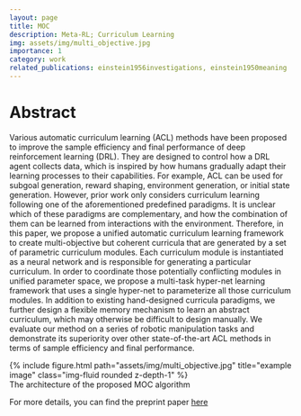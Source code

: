 ```yaml
---
layout: page
title: MOC
description: Meta-RL; Curriculum Learning
img: assets/img/multi_objective.jpg
importance: 1
category: work
related_publications: einstein1956investigations, einstein1950meaning
---
```


# Abstract
Various automatic curriculum learning (ACL) methods have been proposed to improve the sample efficiency and final performance of deep reinforcement learning (DRL). They are designed to control how a DRL agent collects data, which is inspired by how humans gradually adapt their learning processes to their capabilities. For example, ACL can be used for subgoal generation, reward shaping, environment generation, or initial state generation. However, prior work only considers curriculum learning following one of the aforementioned predefined paradigms. It is unclear which of these paradigms are complementary, and how the combination of them can be learned from interactions with the environment. Therefore, in this paper, we propose a unified automatic curriculum learning framework to create multi-objective but coherent curricula that are generated by a set of parametric curriculum modules. Each curriculum module is instantiated as a neural network and is responsible for generating a particular curriculum. In order to coordinate those potentially conflicting modules in unified parameter space, we propose a multi-task hyper-net learning framework that uses a single hyper-net to parameterize all those curriculum modules. In addition to existing hand-designed curricula paradigms, we further design a flexible memory mechanism to learn an abstract curriculum, which may otherwise be difficult to design manually. We evaluate our method on a series of robotic manipulation tasks and demonstrate its superiority over other state-of-the-art ACL methods in terms of sample efficiency and final performance.


<div class="row">
    <div class="col-sm mt-3 mt-md-0">
        {% include figure.html path="assets/img/multi_objective.jpg" title="example image" class="img-fluid rounded z-depth-1" %}
    </div>
</div>
<div class="caption">
    The architecture of the proposed MOC algorithm
</div>

For more details, you can find the preprint paper [here](https://arxiv.org/abs/2110.03032)
